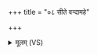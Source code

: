 +++
title = "०८ सीते वन्दामहे"

+++
<details><summary>मूलम् (VS)</summary>

सीते॒ वन्दा॑महे त्वा॒र्वाची॑ सुभगे भव। यथा॑ नः सु॒मना॒ असो॒ यथा॑ नः सुफ॒ला भुवः॑ ॥
</details>